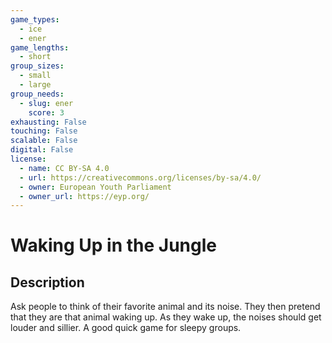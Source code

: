 ```yaml
---
game_types:
  - ice
  - ener
game_lengths:
  - short
group_sizes:
  - small
  - large
group_needs:
  - slug: ener
    score: 3
exhausting: False
touching: False
scalable: False
digital: False
license:
  - name: CC BY-SA 4.0
  - url: https://creativecommons.org/licenses/by-sa/4.0/
  - owner: European Youth Parliament
  - owner_url: https://eyp.org/
---
```

# Waking Up in the Jungle

## Description
Ask people to think of their favorite animal and its noise. They then pretend that they are that animal waking up. As they wake up, the noises should get louder and sillier.
A good quick game for sleepy groups.
